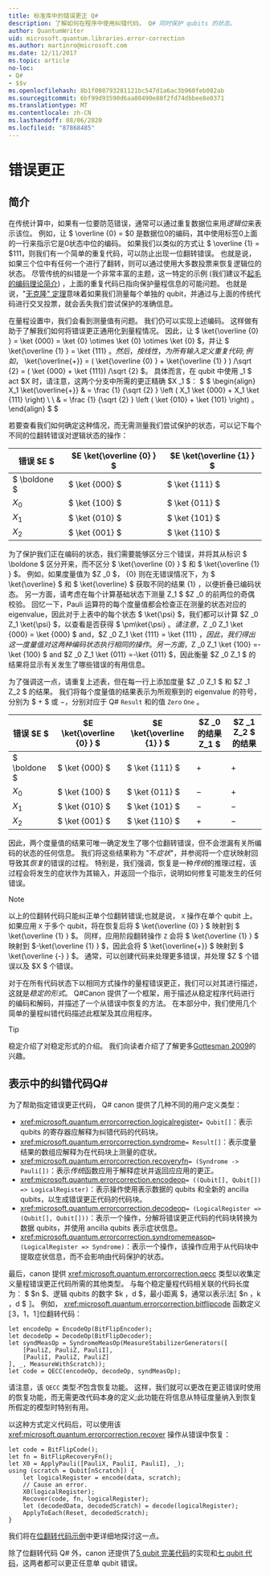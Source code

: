 ```yaml
---
title: 标准库中的错误更正 Q#
description: 了解如何在程序中使用纠错代码， Q# 同时保护 qubits 的状态。
author: QuantumWriter
uid: microsoft.quantum.libraries.error-correction
ms.author: martinro@microsoft.com
ms.date: 12/11/2017
ms.topic: article
no-loc:
- Q#
- $$v
ms.openlocfilehash: 8b1f008793281121bc547d1a6ac3b960feb082ab
ms.sourcegitcommit: 6bf99d93590d6aa80490e88f2fd74dbbee8e0371
ms.translationtype: MT
ms.contentlocale: zh-CN
ms.lasthandoff: 08/06/2020
ms.locfileid: "87868485"
---
```

# <a name="error-correction"></a>错误更正 #

## <a name="introduction"></a>简介 ##

在传统计算中，如果有一位要防范错误，通常可以通过重复数据位来用*逻辑位*来表示该位。
例如，让 $ \overline {0} = $0 是数据位0的编码，其中使用标签0上面的一行来指示它是0状态中位的编码。
如果我们以类似的方式让 $ \overline {1} = $111，则我们有一个简单的重复代码，可以防止出现一位翻转错误。
也就是说，如果三个位中有任何一个进行了翻转，则可以通过使用大多数投票来恢复逻辑位的状态。
尽管传统的纠错是一个非常丰富的主题，这一特定的示例 (我们建议不[起毛的编码理论简介](https://www.springer.com/us/book/9783540641339)) ，上面的重复代码已指向保护量程信息的可能问题。
也就是说，"[无克隆" 定理](xref:microsoft.quantum.concepts.pauli#the-no-cloning-theorem)意味着如果我们测量每个单独的 qubit，并通过与上面的传统代码进行交叉投票，就会丢失我们尝试保护的准确信息。

在量程设置中，我们会看到测量值有问题。 我们仍可以实现上述编码。
这样做有助于了解我们如何将错误更正通用化到量程情况。
因此，让 $ \ket{\overline {0} } = \ket {000} = \ket {0} \otimes \ket {0} \otimes \ket {0} $，并让 $ \ket{\overline {1} } = \ket {111} $。
然后，按线性，为所有输入定义重复代码;例如，$ \ket{\overline{+}} = ( \ket{\overline {0} } + \ket{\overline {1} } ) /\sqrt {2} = ( \ket {000} + \ket {111}) /\sqrt {2} $。
具体而言，在 qubit 中使用 _1 $ act $X 时，请注意，这两个分支中所需的更正精确 $X _1 $： $ $ \begin{align} X_1 \ket{\overline{+}} & = \frac {1} {\sqrt {2} } \left ( X_1 \ket {000} + X_1 \ket {111} \right) \\ \\ & = \frac {1} {\sqrt {2} } \left ( \ket {010} + \ket {101} \right) 。
\end{align} $ $

若要查看我们如何确定这种情况，而无需测量我们尝试保护的状态，可以记下每个不同的位翻转错误对逻辑状态的操作：

| 错误 $E $ | $E \ket{\overline {0} } $ | $E \ket{\overline {1} } $ |
| --- | --- | --- |
| $ \boldone $ | $ \ket {000} $ | $ \ket {111} $ |
| $X_0$ | $ \ket {100} $ | $ \ket {011} $ |
| $X_1$ | $ \ket {010} $ | $ \ket {101} $ |
| $X_2$ | $ \ket {001} $ | $ \ket {110} $ |

为了保护我们正在编码的状态，我们需要能够区分三个错误，并将其从标识 $ \boldone $ 区分开来，而不区分 $ \ket{\overline {0} } $ 和 $ \ket{\overline {1} } $。
例如，如果度量值为 $Z _0 $， {0} 则在无错误情况下，为 $ \ket{\overline} $ 和 $ \ket{\overline} $ 获取不同的结果 {1} ，以便折叠已编码状态。
另一方面，请考虑在每个计算基础状态下测量 Z_1 $ $Z _0 的前两位的奇偶校验。
回忆一下，Pauli 运算符的每个度量值都会检查正在测量的状态对应的 eigenvalue，因此对于上表中的每个状态 $ \ket{\psi} $，我们都可以计算 $Z _0 Z_1 \ket{\psi} $，以查看是否获得 $ \pm\ket{\psi} $。
请注意，$Z _0 Z_1 \ket {000} = \ket {000} $ and，$Z _0 Z_1 \ket {111} = \ket {111} $，因此，我们得出这一度量值对这两种编码状态执行相同的操作。
另一方面，$Z _0 Z_1 \ket {100} =-\ket {100} $ and $Z _0 Z_1 \ket {011} =-\ket {011} $，因此衡量 $Z _0 Z_1 $ 的结果将显示有关发生了哪些错误的有用信息。

为了强调这一点，请重复上述表，但在每一行上添加度量 $Z _0 Z_1 $ 和 $Z _1 Z_2 $ 的结果。
我们将每个度量值的结果表示为所观察到的 eigenvalue 的符号，分别为 $ + $ 或 $-$，分别对应于 Q# `Result` 和的值 `Zero` `One` 。

| 错误 $E $ | $E \ket{\overline {0} } $ | $E \ket{\overline {1} } $ | $Z _0 的结果 Z_1 $ | $Z _1 Z_2 $ 的结果 |
| --- | --- | --- | --- | --- |
| $ \boldone $ | $ \ket {000} $ | $ \ket {111} $ | $+$ | $+$ |
| $X_0$ | $ \ket {100} $ | $ \ket {011} $ | $-$ | $+$ |
| $X_1$ | $ \ket {010} $ | $ \ket {101} $ | $-$ | $-$ |
| $X_2$ | $ \ket {001} $ | $ \ket {110} $ | $+$ | $-$ |

因此，两个度量值的结果可唯一确定发生了哪个位翻转错误，但不会泄漏有关所编码的状态的任何信息。
我们将这些结果称为 "不*症状*"，并参阅将一个症状映射回导致其*恢复*的错误的过程。
特别是，我们强调，恢复是一种*传统*的推理过程，该过程会将发生的症状作为其输入，并返回一个指示，说明如何修复可能发生的任何错误。

> [!NOTE]
> 以上的位翻转代码只能纠正单个位翻转错误;也就是说， `X` 操作在单个 qubit 上。
> 如果应用 `X` 于多个 qubit，将在恢复后将 $ \ket{\overline {0} } $ 映射到 $ \ket{\overline {1} } $。
> 同样，应用阶段翻转操作 `Z` 会将 $ \ket{\overline {1} } $ 映射到 $-\ket{\overline {1} } $，因此会将 $ \ket{\overline{+}} $ 映射到 $ \ket{\overline {-} } $。
> 通常，可以创建代码来处理更多错误，并处理 $Z $ 个错误以及 $X $ 个错误。

对于在所有代码状态下以相同方式操作的量程错误更正，我们可以对其进行描述，这就是*稳定的形式*。
Q#Canon 提供了一个框架，用于描述从稳定程序代码进行的编码和解码，并描述了一个从错误中恢复的方法。
在本部分中，我们使用几个简单的量程纠错代码描述此框架及其应用程序。

> [!TIP]
> 稳定介绍了对稳定形式的介绍。
> 我们向读者介绍了了解更多[Gottesman 2009](https://arxiv.org/abs/0904.2557)的兴趣。

## <a name="representing-error-correcting-codes-in-no-locq"></a>表示中的纠错代码Q# ##

为了帮助指定错误更正代码， Q# canon 提供了几种不同的用户定义类型：

- <xref:microsoft.quantum.errorcorrection.logicalregister>`= Qubit[]`：表示 qubits 的寄存器应解释为纠错代码的代码块。
- <xref:microsoft.quantum.errorcorrection.syndrome>`= Result[]`：表示度量结果的数组应解释为在代码块上测量的症状。
- <xref:microsoft.quantum.errorcorrection.recoveryfn>`= (Syndrome -> Pauli[])`：表示*传统*函数应用于解释症状并返回应应用的更正。
- <xref:microsoft.quantum.errorcorrection.encodeop>`= ((Qubit[], Qubit[]) => LogicalRegister)`：表示操作使用表示数据的 qubits 和全新的 ancilla qubits，以生成错误更正代码的代码块。
- <xref:microsoft.quantum.errorcorrection.decodeop>`= (LogicalRegister => (Qubit[], Qubit[]))`：表示一个操作，分解将错误更正代码的代码块转换为数据 qubits，并使用 ancilla qubits 表示症状信息。
- <xref:microsoft.quantum.errorcorrection.syndromemeasop>`= (LogicalRegister => Syndrome)`：表示一个操作，该操作应用于从代码块中提取症状信息，而不会影响由代码保护的状态。

最后，canon 提供 <xref:microsoft.quantum.errorcorrection.qecc> 类型以收集定义量程错误更正代码所需的其他类型。 与每个稳定量程代码相关联的代码长度为： $ $n $、逻辑 qubits 的数字 $k $，$d $，最小距离 $，通常以表示法⟦ $n $，$k $，$d $ ⟧。 例如， <xref:microsoft.quantum.errorcorrection.bitflipcode> 函数定义⟦3，1，1⟧位翻转代码：

```qsharp
let encodeOp = EncodeOp(BitFlipEncoder);
let decodeOp = DecodeOp(BitFlipDecoder);
let syndMeasOp = SyndromeMeasOp(MeasureStabilizerGenerators([
    [PauliZ, PauliZ, PauliI],
    [PauliI, PauliZ, PauliZ]
], _, MeasureWithScratch));
let code = QECC(encodeOp, decodeOp, syndMeasOp);
```

请注意，该 `QECC` 类型*不*包含恢复功能。
这样，我们就可以更改在更正错误时使用的恢复功能，而无需更改代码本身的定义;此功能在将信息从特征度量纳入到恢复所假定的模型时特别有用。

以这种方式定义代码后，可以使用该 <xref:microsoft.quantum.errorcorrection.recover> 操作从错误中恢复：

```qsharp
let code = BitFlipCode();
let fn = BitFlipRecoveryFn();
let X0 = ApplyPauli([PauliX, PauliI, PauliI], _);
using (scratch = Qubit[nScratch]) {
    let logicalRegister = encode(data, scratch);
    // Cause an error.
    X0(logicalRegister);
    Recover(code, fn, logicalRegister);
    let (decodedData, decodedScratch) = decode(logicalRegister);
    ApplyToEach(Reset, decodedScratch);
}
```

我们将在[位翻转代码示例](https://github.com/microsoft/Quantum/tree/master/samples/error-correction/bit-flip-code)中更详细地探讨这一点。

除了位翻转代码 Q# 外，canon 还提供了[5 qubit 完美代码](https://arxiv.org/abs/quant-ph/9602019)的实现和[七 qubit 代码](https://arxiv.org/abs/quant-ph/9705052)，这两者都可以更正任意单 qubit 错误。

